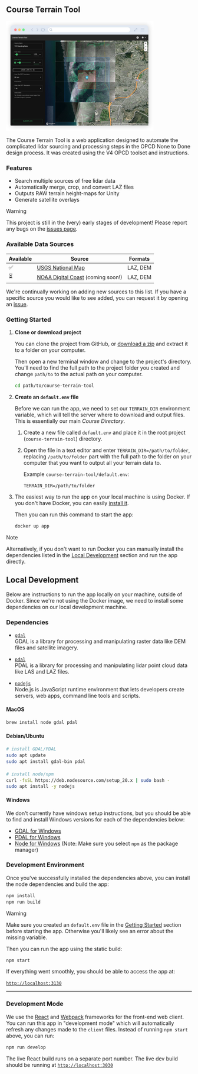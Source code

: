 ## Course Terrain Tool

<img src="./docs/screenshot.png" width="400" />

The Course Terrain Tool is a web application designed to automate the complicated lidar sourcing and processing steps in the OPCD None to Done design process. It was created using the V4 OPCD toolset and instructions.

### Features

- Search multiple sources of free lidar data
- Automatically merge, crop, and convert LAZ files
- Outputs RAW terrain height-maps for Unity
- Generate satellite overlays

> [!WARNING]
> This project is still in the (very) early stages of development! Please report any bugs on the [issues page](https://github.com/dudewheresmycode/course-terrain-tool/issues).

### Available Data Sources

| Available | Source                                                                                      | Formats  |
| --------- | ------------------------------------------------------------------------------------------- | -------- |
| ✅        | [USGS National Map](https://www.usgs.gov/programs/national-geospatial-program/national-map) | LAZ, DEM |
| ⏳        | [NOAA Digital Coast](https://coast.noaa.gov/dataviewer/#/lidar/search/) (coming soon!)      | LAZ, DEM |

We're continually working on adding new sources to this list. If you have a specific source you would like to see added, you can request it by opening an [issue](https://github.com/dudewheresmycode/course-terrain-tool/issues/new?title=Data%20Source%20Request:%20&labels=data-request).

### Getting Started

1. **Clone or download project**

   You can clone the project from GitHub, or [download a zip](https://github.com/dudewheresmycode/course-terrain-tool/archive/refs/heads/main.zip) and extract it to a folder on your computer.

   Then open a new terminal window and change to the project's directory. You'll need to find the full path to the project folder you created and change `path/to` to the actual path on your computer.

   ```bash
   cd path/to/course-terrain-tool
   ```

   <a name="env-file"></a>

1. **Create an `default.env` file**

   Before we can run the app, we need to set our `TERRAIN_DIR` environment variable, which will tell the server where to download and output files. This is essentially our main _Course Directory_.

   1. Create a new file called `default.env` and place it in the root project (`course-terrain-tool`) directory.
   2. Open the file in a text editor and enter `TERRAIN_DIR=/path/to/folder`, replacing `/path/to/folder` part with the full path to the folder on your computer that you want to output all your terrain data to.

      Example `course-terrain-tool/default.env`:

      ```
      TERRAIN_DIR=/path/to/folder
      ```

1. The easiest way to run the app on your local machine is using Docker. If you don't have Docker, you can easily [install it](https://docs.docker.com/desktop/).

   Then you can run this command to start the app:

   ```bash
   docker up app
   ```

> [!NOTE]
> Alternatively, if you don't want to run Docker you can manually install the dependencies listed in the [Local Development](#Local%20Development) section and run the app directly.

## Local Development

Below are instructions to run the app locally on your machine, outside of Docker. Since we're not using the Docker image, we need to install some dependencies on our local development machine.

### Dependencies

- [`gdal`](https://gdal.org/en/stable/)<br />GDAL is a library for processing and manipulating raster data like DEM files and satellite imagery.

- [`pdal`](https://pdal.io/en/2.8.3/)<br />PDAL is a library for processing and manipulating lidar point cloud data like LAS and LAZ files.

- [`nodejs`](https://nodejs.org/)<br />Node.js is JavaScript runtime environment that lets developers create servers, web apps, command line tools and scripts.

#### MacOS

```bash
brew install node gdal pdal
```

#### Debian/Ubuntu

```bash
# install GDAL/PDAL
sudo apt update
sudo apt install gdal-bin pdal

# install node/npm
curl -fsSL https://deb.nodesource.com/setup_20.x | sudo bash -
sudo apt install -y nodejs
```

#### Windows

We don't currently have windows setup instructions, but you should be able to find and install Windows versions for each of the dependencies below:

- [GDAL for Windows](https://gdal.org/en/stable/download.html#windows)
- [PDAL for Windows](https://pdal.io/en/2.8.3/download.html#windows)
- [Node for Windows](https://nodejs.org/en/download) (Note: Make sure you select `npm` as the package manager)

### Development Environment

Once you've successfully installed the dependencies above, you can install the node dependencies and build the app:

```bash
npm install
npm run build
```

> [!WARNING]
> Make sure you created an `default.env` file in the [Getting Started](#env-file) section before starting the app. Otherwise you'll likely see an error about the missing variable.

Then you can run the app using the static build:

```bash
npm start
```

If everything went smoothly, you should be able to access the app at:

[`http://localhost:3130`](http://localhost:3130)

---

### Development Mode

We use the [React](https://react.dev/) and [Webpack](https://webpack.js.org/) frameworks for the front-end web client. You can run this app in "development mode" which will automatically refresh any changes made to the `client` files. Instead of running `npm start` above, you can run:

```bash
npm run develop
```

The live React build runs on a separate port number. The live dev build should be running at [`http://localhost:3030`](http://localhost:3030)
